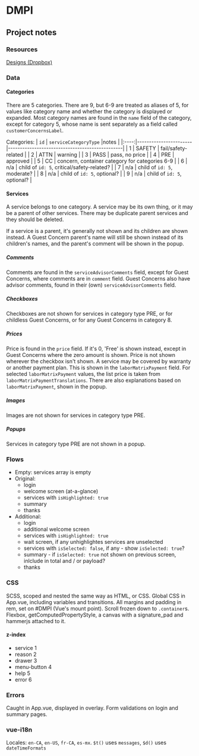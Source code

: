 # DMPI

## Project notes

### Resources
[Designs (Dropbox)](https://www.dropbox.com/sh/dy34i2m7is072bx/AACLWvABQESnNiwCz1pkf0CFa?dl=0)

### Data

#### Categories
There are 5 categories. There are 9, but 6-9 are treated as aliases of 5, for values like category name and whether the category is displayed or expanded. Most category names are found in the `name` field of the category, except for category 5, whose name is sent separately as a field called `customerConcernsLabel`.

Categories:
| `id` | `serviceCategoryType` |notes                                           |
|:----:|-----------------------|------------------------------------------------|
| 1    | SAFETY                | fail/safety-related                            |
| 2    | ATTN                  | warning                                        |
| 3    | PASS                  | pass, no price                                 |
| 4    | PRE                   | approved                                       |
| 5    | CC                    | concern, container category for categories 6-9 |
| 6    | n/a                   | child of `id: 5`, critical/safety-related?     |
| 7    | n/a                   | child of `id: 5`, moderate?                    |
| 8    | n/a                   | child of `id: 5`, optional?                    |
| 9    | n/a                   | child of `id: 5`, optional?                    |

#### Services
A service belongs to one category. A service may be its own thing, or it may be a parent of other services. There may be duplicate parent services and they should be deleted.

If a service is a parent, it's generally not shown and its children are shown instead. A Guest Concern parent's name will still be shown instead of its children's names, and the parent's comment will be shown in the popup.

##### Comments
Comments are found in the `serviceAdvisorComments` field, except for Guest Concerns, where comments are in `comment` field. Guest Concerns also have advisor comments, found in their (own) `serviceAdvisorComments` field.

##### Checkboxes
Checkboxes are not shown for services in category type PRE, or for childless Guest Concerns, or for any Guest Concerns in category 8.

##### Prices
Price is found in the `price` field. If it's 0, 'Free' is shown instead, except in Guest Concerns where the zero amount is shown. Price is not shown wherever the checkbox isn't shown. A service may be covered by warranty or another payment plan. This is shown in the `laborMatrixPayment` field. For selected `laborMatrixPayment` values, the list price is taken from `laborMatrixPaymentTranslations`. There are also explanations based on `laborMatrixPayment`, shown in the popup.

##### Images
Images are not shown for services in category type PRE. 

##### Popups
Services in category type PRE are not shown in a popup.

### Flows
- Empty: services array is empty
- Original: 
  - login
  - welcome screen (at-a-glance)
  - services with `isHighlighted: true`
  - summary
  - thanks
- Additional:
  - login
  - additional welcome screen
  - services with `isHighlighted: true`
  - wait screen, if any unhighlightes services are unselected
  - services with `isSelected: false`, if any - show `isSelected: true`?
  - summary - if `isSelected: true` not shown on previous screen, inlclude in total and / or payload?
  - thanks

### CSS
SCSS, scoped and nested the same way as HTML, or CSS.
Global CSS in App.vue, including variables and transitions.
All margins and padding in rem, set on #DMPI (Vue's mount point).
Scroll frozen down to `.container`s.
Flexbox, getComputedPropertyStyle, a canvas with a signature_pad and hammerjs attached to it.

#### z-index
- service 1
- reason 2
- drawer 3
- menu-button 4
- help 5
- error 6

### Errors
Caught in App.vue, displayed in overlay.
Form validations on login and summary pages.

### vue-i18n
Locales: `en-CA`, `en-US`, `fr-CA`, `es-mx`.
`$t()` uses `messages`, `$d()` uses `dateTimeFormats`
